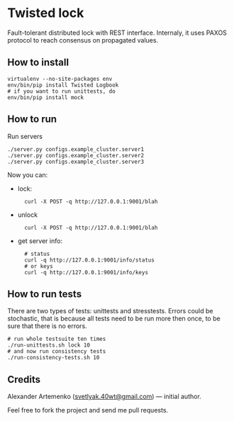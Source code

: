 Twisted lock
============

Fault-tolerant distributed lock with REST interface. Internaly,
it uses PAXOS protocol to reach consensus on propagated values.

How to install
--------------

    virtualenv --no-site-packages env
    env/bin/pip install Twisted Logbook
    # if you want to run unittests, do
    env/bin/pip install mock

How to run
----------

Run servers

    ./server.py configs.example_cluster.server1
    ./server.py configs.example_cluster.server2
    ./server.py configs.example_cluster.server3

Now you can:

* lock:

        curl -X POST -q http://127.0.0.1:9001/blah

* unlock

        curl -X POST -q http://127.0.0.1:9001/blah

* get server info:

        # status
        curl -q http://127.0.0.1:9001/info/status
        # or keys
        curl -q http://127.0.0.1:9001/info/keys


How to run tests
----------------

There are two types of tests: unittests and stresstests. Errors could be stochastic,
that is because all tests need to be run more then once, to be sure that there
is no errors.

    # run whole testsuite ten times
    ./run-unittests.sh lock 10
    # and now run consistency tests
    ./run-consistency-tests.sh 10

Credits
-------

Alexander Artemenko (<svetlyak.40wt@gmail.com>) — initial author.

Feel free to fork the project and send me pull requests.
